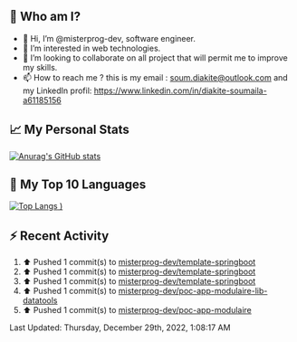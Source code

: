 ## **🔎 Who am I?**
- 👋 Hi, I’m @misterprog-dev, software engineer.
- 👀 I’m interested in web technologies.
- 💞️ I’m looking to collaborate on all project that will permit me to improve my skills.
- 📫 How to reach me ? this is my email : soum.diakite@outlook.com and my LinkedIn profil: https://www.linkedin.com/in/diakite-soumaila-a61185156


## **📈 My Personal Stats**
[![Anurag's GitHub stats](https://github-readme-stats.vercel.app/api?username=misterprog-dev&count_private=true&show_icons=true)](https://github.com/anuraghazra/github-readme-stats)

## **📣 My Top 10 Languages**
[![Top Langs](https://github-readme-stats.vercel.app/api/top-langs/?username=misterprog-dev&langs_count=10&layout=compact&hide=html,css&hide_title=true&&&show_icons=true)
)](https://github.com/anuraghazra/github-readme-stats)

## **⚡ Recent Activity**
<!--RECENT_ACTIVITY:start-->
1. ⬆️ Pushed 1 commit(s) to [misterprog-dev/template-springboot](https://github.com/misterprog-dev/template-springboot)
2. ⬆️ Pushed 1 commit(s) to [misterprog-dev/template-springboot](https://github.com/misterprog-dev/template-springboot)
3. ⬆️ Pushed 1 commit(s) to [misterprog-dev/template-springboot](https://github.com/misterprog-dev/template-springboot)
4. ⬆️ Pushed 1 commit(s) to [misterprog-dev/poc-app-modulaire-lib-datatools](https://github.com/misterprog-dev/poc-app-modulaire-lib-datatools)
5. ⬆️ Pushed 1 commit(s) to [misterprog-dev/poc-app-modulaire](https://github.com/misterprog-dev/poc-app-modulaire)
<!--RECENT_ACTIVITY:end-->
<!--RECENT_ACTIVITY:last_update-->
Last Updated: Thursday, December 29th, 2022, 1:08:17 AM
<!--RECENT_ACTIVITY:last_update_end-->

<!---
misterprog-dev/misterprog-dev is a ✨ special ✨ repository because its `README.md` (this file) appears on your GitHub profile.
You can click the Preview link to take a look at your changes.
--->



